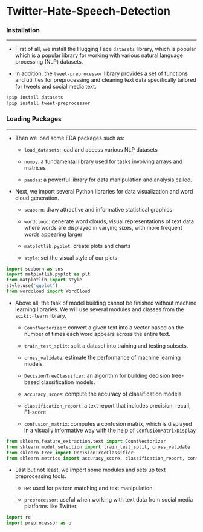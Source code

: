 # Twitter-Hate-Speech-Detection

### Installation
---

- First of all, we install the Hugging Face `datasets` library, which is popular which is a popular library for working with various natural language processing (NLP) datasets. 

- In addition, the `tweet-preprocessor` library provides a set of functions and utilities for preprocessing and cleaning text data specifically tailored for tweets and social media text. 

```python
!pip install datasets
!pip install tweet-preprocessor
```

### Loading Packages
---

- Then we load some EDA packages such as: 
    - `load_datasets`: load and access various NLP datasets

    - `numpy`: a fundamental library used for tasks involving arrays and matrices 
    
    - `pandas`: a powerful library for data manipulation and analysis called.

- Next, we import several Python libraries for data visualization and word cloud generation. 
     - `seaborn`: draw attractive and informative statistical graphics

     - `wordcloud`: generate word clouds, visual representations of text data where words are displayed in varying sizes, with more frequent words appearing larger

     - `matplotlib.pyplot`: create plots and charts

     - `style`: set the visual style of our plots

```python
import seaborn as sns
import matplotlib.pyplot as plt
from matplotlib import style
style.use('ggplot')
from wordcloud import WordCloud
```

- Above all, the task of model building cannot be finished without machine learning libraries. We will use several modules and classes from the `scikit-learn` library. 

    - `CountVectorizer`: convert a given text into a vector based on the number of times each word appears across the entire text. 
    
    - `train_test_split`: split a dataset into training and testing subsets. 
    
    - `cross_validate`: estimate the performance of machine learning models. 
    
   - `DecisionTreeClassifier`: an algorithm for building decision tree-based classification models. 
   
   - `accuracy_score`: compute the accuracy of classification models. 
   
   - `classification_report`: a text report that includes precision, recall, F1-score 
   
   - `confusion_matrix`: computes a confusion matrix, which is displayed in a visually informative way with the help of `ConfusionMatrixDisplay`

```python
from sklearn.feature_extraction.text import CountVectorizer
from sklearn.model_selection import train_test_split, cross_validate
from sklearn.tree import DecisionTreeClassifier
from sklearn.metrics import accuracy_score, classification_report, confusion_matrix, ConfusionMatrixDisplay
```

- Last but not least, we import some modules and sets up text preprocessing tools. 
    - `Re`: used for pattern matching and text manipulation. 
    
    - `preprocessor`: useful when working with text data from social media platforms like Twitter.

```python
import re
import preprocessor as p
```
